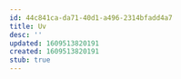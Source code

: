 ```yaml
---
id: 44c841ca-da71-40d1-a496-2314bfadd4a7
title: Uv
desc: ''
updated: 1609513820191
created: 1609513820191
stub: true
---
```


